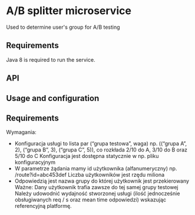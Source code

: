 # A/B splitter microservice
Used to determine user's group for A/B testing

## Requirements
Java 8 is required to run the service.

## API

## Usage and configuration


## Requirements

Wymagania:
* Konfiguracja usługi to lista par (“grupa testowa”, waga)
np. ((“grupa A”, 2), (“grupa B”, 3), (“grupa C”, 5)), co rozkłada 2/10 do A, 3/10 do B oraz 5/10 do C
Konfiguracja jest dostępna statycznie w np. pliku konfiguracyjnym
* W parametrze żądania mamy id użytkownika (alfanumeryczny)
np. /route?id=abc453def
Liczba użytkowników jest rzędu miliona
* Odpowiedzią jest nazwa grupy do której użytkownik jest przekierowany
Ważne: Dany użytkownik trafia zawsze do tej samej grupy testowej
Należy udowodnić wydajność stworzonej usługi (ilość jednocześnie obsługiwanych req / s oraz mean time odpowiedzi) wskazując referencyjną platformę.